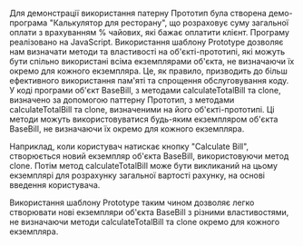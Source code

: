 Для демонстрації використання патерну Прототип була створена демо-програма "Калькулятор для ресторану", 
що розраховує суму загальної оплати з врахуванням % чайових, які бажає оплатити клієнт.
Програму реалізовано на JavaScript.
Використання шаблону Prototype дозволяє нам визначати методи та властивості на об'єкті-прототипі, які можуть бути спільно
використані всіма екземплярами об'єкта, не визначаючи їх окремо для кожного екземпляра. Це, як правило, призводить до більш
ефективного використання пам'яті та спрощення обслуговування коду.
У коді програми об'єкт BaseBill, з методами calculateTotalBill та clone, визначено за допомогою паттерну Прототип, з методами calculateTotalBill та clone, визначеними на його об'єкті-прототипі. Ці методи можуть використовуватися будь-яким екземпляром об'єкта BaseBill, не визначаючи їх окремо для кожного екземпляра.

Наприклад, коли користувач натискає кнопку "Calculate Bill", створюється новий екземпляр об'єкта BaseBill, використовуючи метод clone. Потім метод calculateTotalBill може бути викликаний на цьому екземплярі для розрахунку загальної вартості рахунку, на основі введення користувача.

Використання шаблону Prototype таким чином дозволяє легко створювати нові екземпляри об'єкта BaseBill з різними властивостями, не визначаючи методи calculateTotalBill та clone окремо для кожного екземпляра.
